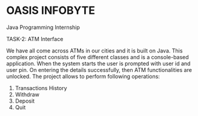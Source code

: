 # OASIS INFOBYTE

Java Programming Internship

TASK-2: ATM Interface

We have all come across ATMs in our cities and it is built on Java. This complex project consists of five different classes and is a console-based application. 
When the system starts the user is prompted with user id and user pin. On entering the details successfully, then ATM functionalities are unlocked. The project allows to perform following operations:

1. Transactions History
2. Withdraw
3. Deposit
4. Quit
